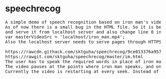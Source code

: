 # speechrecog
<pre>
A simple demo of speech recognition based on iron man's video
As of now there is a small bug in the HTML file. So it is better to download the video file from https://www.dropbox.com/s/tl9w8dcnaho6j98/Iron%20Man%20Mark%20II%20Test%20Flight.mp4?dl=1
and serve it from localhost server and also change line 8 in im.html to that address , for example
var masterVideoSrc = 'localhost/iron_man.mp4';
Also the localhost server needs to serve pages through HTTPS , else voice recognition is very slow on HTTP and requires repeated permissions

https://rawcdn.githack.com/sktguha/speechrecog/9ce013376a957afec0dc85cc4eb98ec1f9e92054/im.html
https://rawgit.com/sktguha/speechrecog/master/im.html
The user has to speak the required words in place of iron man. They are shown instructions as speak "jarvis you there".
The video pauses at the points where iron man speaks, and on user speaking the required phrase, the video skips to the part where jarvis responds.
Currently the video is restarting at every seek. Instead of using html5 video player directly, it is better to use youtube api in future
</pre> 
